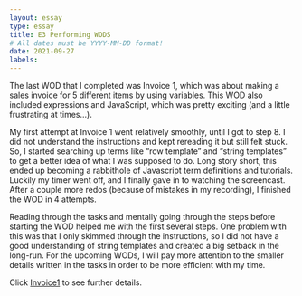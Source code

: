 ```yaml
---
layout: essay
type: essay
title: E3 Performing WODS
# All dates must be YYYY-MM-DD format!
date: 2021-09-27
labels:
---
```


The last WOD that I completed was Invoice 1, which was about making a sales invoice for 5 different items by using variables. This WOD also included expressions and JavaScript, which was pretty exciting (and a little frustrating at times...). 


My first attempt at Invoice 1 went relatively smoothly, until I got to step 8. I did not understand the instructions and kept rereading it but still felt stuck. So, I started searching up terms like “row template” and “string templates” to get a better idea of what I was supposed to do. Long story short, this ended up becoming a rabbithole of Javascript term definitions and tutorials. Luckily my timer went off, and I finally gave in to watching the screencast. After a couple more redos (because of mistakes in my recording), I finished the WOD in 4 attempts. 

Reading through the tasks and mentally going through the steps before starting the WOD helped me with the first several steps. One problem with this was that I only skimmed through the instructions, so I did not have a good understanding of string templates and created a big setback in the long-run. For the upcoming WODs, I will pay more attention to the smaller details written in the tasks in order to be more efficient with my time.

Click <a href="https://github.com/E-Melchor/ITM352_F21_repo_/tree/main/WODs/Invoice1">Invoice1</a> to see further details.